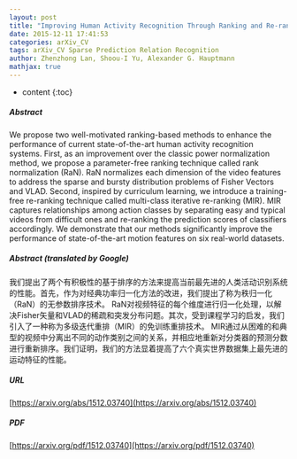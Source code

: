```yaml
---
layout: post
title: "Improving Human Activity Recognition Through Ranking and Re-ranking"
date: 2015-12-11 17:41:53
categories: arXiv_CV
tags: arXiv_CV Sparse Prediction Relation Recognition
author: Zhenzhong Lan, Shoou-I Yu, Alexander G. Hauptmann
mathjax: true
---
```


* content
{:toc}

##### Abstract
We propose two well-motivated ranking-based methods to enhance the performance of current state-of-the-art human activity recognition systems. First, as an improvement over the classic power normalization method, we propose a parameter-free ranking technique called rank normalization (RaN). RaN normalizes each dimension of the video features to address the sparse and bursty distribution problems of Fisher Vectors and VLAD. Second, inspired by curriculum learning, we introduce a training-free re-ranking technique called multi-class iterative re-ranking (MIR). MIR captures relationships among action classes by separating easy and typical videos from difficult ones and re-ranking the prediction scores of classifiers accordingly. We demonstrate that our methods significantly improve the performance of state-of-the-art motion features on six real-world datasets.

##### Abstract (translated by Google)
我们提出了两个有积极性的基于排序的方法来提高当前最先进的人类活动识别系统的性能。首先，作为对经典功率归一化方法的改进，我们提出了称为秩归一化（RaN）的无参数排序技术。 RaN对视频特征的每个维度进行归一化处理，以解决Fisher矢量和VLAD的稀疏和突发分布问题。其次，受到课程学习的启发，我们引入了一种称为多级迭代重排（MIR）的免训练重排技术。 MIR通过从困难的和典型的视频中分离出不同的动作类别之间的关系，并相应地重新对分类器的预测分数进行重新排序。我们证明，我们的方法显着提高了六个真实世界数据集上最先进的运动特征的性能。

##### URL
[https://arxiv.org/abs/1512.03740](https://arxiv.org/abs/1512.03740)

##### PDF
[https://arxiv.org/pdf/1512.03740](https://arxiv.org/pdf/1512.03740)


